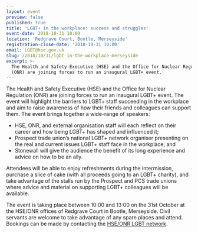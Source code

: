 ```yaml
---
layout: event
preview: false
published: true
title: 'LGBT+ in the workplace: success and struggles'
event-date: 2018-10-31 10:00
location: 'Redgrave Court, Bootle, Merseyside'
registration-close-date: '2018-10-31 10:00'
email: LGBT@hse.gov.uk
slug: /2018/10/31/lgbt-in-the-workplace-merseyside
excerpt: >-
  The Health and Safety Executive (HSE) and the Office for Nuclear Regulation
  (ONR) are joining forces to run an inaugural LGBT+ event.
---
```

The Health and Safety Executive (HSE) and the Office for Nuclear Regulation (ONR) are joining forces to run an inaugural LGBT+ event. The event will highlight the barriers to LGBT+ staff succeeding in the workplace and aim to raise awareness of how their friends and colleagues can support them.
The event brings together a wide-range of speakers:

- HSE, ONR, and external organisation staff will each reflect on their career and how being LGBT+ has shaped and influenced it; 
- Prospect trade union’s national LGBT+ network organiser presenting on the real and current issues LGBT+ staff face in the workplace; and
- Stonewall will give the audience the benefit of its long experience and advice on how to be an ally. 

Attendees will be able to enjoy refreshments during the intermission, purchase a slice of cake (with all proceeds going to an LGBT+ charity), and take advantage of the stalls run by the Prospect and PCS trade unions where advice and material on supporting LGBT+ colleagues will be available.

The event is taking place between 10:00 and 13:00 on the 31st October at the HSE/ONR offices of Redgrave Court in Bootle, Merseyside. Civil servants are welcome to take advantage of any spare places and attend. Bookings can be made by contacting the [HSE/ONR LGBT network](mailto:LGBT@hse.gov.uk).